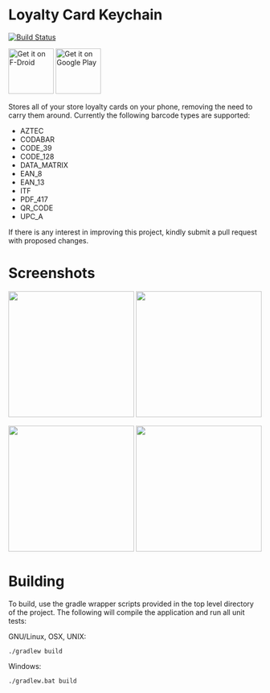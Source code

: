 # Loyalty Card Keychain
[![Build Status](https://travis-ci.org/brarcher/loyalty-card-locker.svg?branch=master)](https://travis-ci.org/brarcher/loyalty-card-locker)

<a href="https://f-droid.org/repository/browse/?fdid=protect.card_locker" target="_blank">
<img src="https://f-droid.org/badge/get-it-on.png" alt="Get it on F-Droid" height="90"/></a>
<a href="https://play.google.com/store/apps/details?id=protect.card_locker" target="_blank">
<img src="https://play.google.com/intl/en_us/badges/images/generic/en-play-badge.png" alt="Get it on Google Play" height="90"/></a>

Stores all of your store loyalty cards on your phone, removing the need to carry them around.  Currently the following barcode types are supported:

- AZTEC
- CODABAR
- CODE_39
- CODE_128
- DATA_MATRIX
- EAN_8
- EAN_13
- ITF
- PDF_417
- QR_CODE
- UPC_A

If there is any interest in improving this project, kindly submit a pull request with
proposed changes.

# Screenshots

[<img src="https://cloud.githubusercontent.com/assets/5264535/18036233/32fae9a6-6d33-11e6-81e4-55ba60e83d9b.png" width=250>](https://cloud.githubusercontent.com/assets/5264535/18036233/32fae9a6-6d33-11e6-81e4-55ba60e83d9b.png)
[<img src="https://cloud.githubusercontent.com/assets/5264535/18036246/7ee5c7f0-6d33-11e6-90cf-d2b3ca5a94c7.png" width=250>](https://cloud.githubusercontent.com/assets/5264535/18036246/7ee5c7f0-6d33-11e6-90cf-d2b3ca5a94c7.png)

[<img src="https://cloud.githubusercontent.com/assets/5264535/18036258/bb19562e-6d33-11e6-856e-740e8785ad71.png" width=250>](https://cloud.githubusercontent.com/assets/5264535/18036258/bb19562e-6d33-11e6-856e-740e8785ad71.png)
[<img src="https://cloud.githubusercontent.com/assets/5264535/18036269/0202baf8-6d34-11e6-9c17-449d5b348738.png" width=250>](https://cloud.githubusercontent.com/assets/5264535/18036269/0202baf8-6d34-11e6-9c17-449d5b348738.png)

# Building

To build, use the gradle wrapper scripts provided in the top level directory of the project. The following will
compile the application and run all unit tests:

GNU/Linux, OSX, UNIX:
```
./gradlew build
```

Windows:
```
./gradlew.bat build
```

